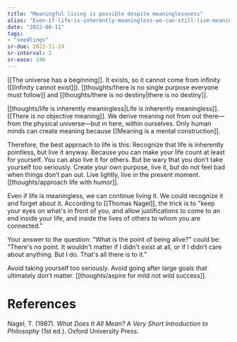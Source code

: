 ```yaml
---
title: "Meaningful living is possible despite meaninglessness"
alias: "Even-if-life-is-inherently-meaningless-we-can-still-live-meaningfully"
date: "2022-08-11"
tags:
- "seedlings"
sr-due: 2022-11-24
sr-interval: 2
sr-ease: 248
---
```


[[The universe has a beginning]]. It exists, so it cannot come from infinity ([[Infinity cannot exist]]). [[thoughts/there is no single purpose everyone must follow]] and [[thoughts/there is no destiny|there is no destiny]].

[[thoughts/life is inherently meaningless|Life is inherently meaningless]]. [[There is no objective meaning]]. We derive meaning not from out there—from the physical universe—but in here, within ourselves. Only human minds can create meaning because [[Meaning is a mental construction]].

Therefore, the best approach to life is this: Recognize that life is inherently pointless, but live it anyway. Because you can make your life count at least for yourself. You can also live it for others. But be wary that you don’t take yourself too seriously. Create your own purpose, live it, but do not feel bad when things don’t pan out. Live lightly, live in the present moment. [[thoughts/approach life with humor]].

Even if life is meaningless, we can continue living it. We could recognize it and forget about it. According to [[Thomas Nagel]], the trick is to "keep your eyes on what's in front of you, and allow justifications to come to an end inside your life, and inside the lives of others to whom you are connected."

Your answer to the question: "What is the point of being alive?" could be: "There's no point. It wouldn't matter if I didn't exist at all, or if I didn't care about anything. But I do. That's all there is to it."

Avoid taking yourself too seriously. Avoid going after large goals that ultimately don’t matter. [[thoughts/aspire for mild not wild success]].

# References

Nagel, T. (1987). *What Does It All Mean? A Very Short Introduction to Philosophy* (1st ed.). Oxford University Press.